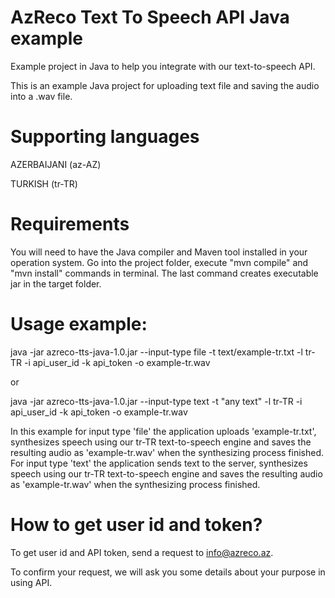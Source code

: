 # AzReco Text To Speech API Java example
Example project in Java to help you integrate with our text-to-speech API.

This is an example Java project for uploading text file and saving the audio into a .wav file.

# Supporting languages
AZERBAIJANI (az-AZ)

TURKISH  (tr-TR)

# Requirements

You will need to have the Java compiler and Maven tool installed in your operation system.
Go into the project folder, execute "mvn compile" and "mvn install" commands in terminal. The last command creates executable jar in the target folder.

# Usage example:

java -jar azreco-tts-java-1.0.jar --input-type file -t text/example-tr.txt -l tr-TR -i api_user_id -k api_token -o example-tr.wav 

or

java -jar azreco-tts-java-1.0.jar --input-type text -t "any text" -l tr-TR -i api_user_id -k api_token -o example-tr.wav 

In this example for input type 'file' the application uploads 'example-tr.txt', synthesizes speech using our tr-TR text-to-speech engine and saves the resulting audio as 'example-tr.wav' when the synthesizing process finished. For input type 'text' the application sends text to the server, synthesizes speech using our tr-TR text-to-speech engine and saves the resulting audio as 'example-tr.wav' when the synthesizing process finished.


# How to get user id and token?

To get user id and API token, send a request to info@azreco.az.

To confirm your request, we will ask you some details about your purpose in using API.
